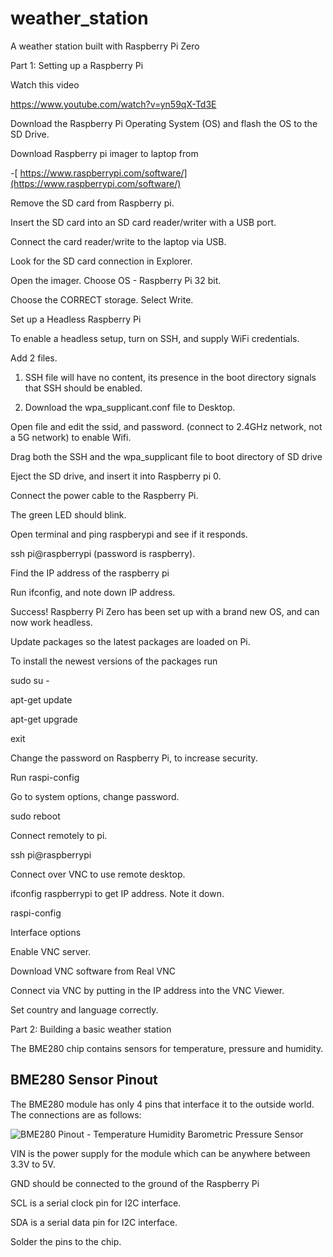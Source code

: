 # weather_station
A weather station built with Raspberry Pi Zero

Part 1: Setting up a Raspberry Pi

Watch this video

<https://www.youtube.com/watch?v=yn59qX-Td3E>

Download the Raspberry Pi Operating System (OS) and flash the OS to the SD Drive.

Download Raspberry pi imager to laptop from 

-[  https://www.raspberrypi.com/software/](https://www.raspberrypi.com/software/)

Remove the SD card from Raspberry pi.

Insert the SD card into an SD card reader/writer with a USB port. 

Connect the card reader/write to the laptop via USB.

Look for the SD card connection in Explorer.

Open the imager. Choose OS - Raspberry Pi 32 bit.

Choose the CORRECT storage. Select Write.

Set up a Headless Raspberry Pi

To enable a headless setup, turn on SSH, and supply WiFi credentials.

Add 2 files.

1.  SSH file will have no content, its presence in the boot directory signals that SSH should be enabled.

2.  Download the wpa_supplicant.conf file to Desktop.

Open file and edit the ssid, and password. (connect to 2.4GHz network, not a 5G network) to enable Wifi.

Drag both the SSH and the wpa_supplicant file to boot directory of SD drive

Eject the SD drive, and insert it into Raspberry pi 0.

Connect the power cable to the Raspberry Pi.

The green LED should blink.

Open terminal and ping raspberypi and see if it responds.

ssh pi@raspberrypi (password is raspberry).

Find the IP address of the raspberry pi

Run ifconfig, and note down IP address.

Success! Raspberry Pi Zero has been set up with a brand new OS, and can now work headless.

Update packages so the latest packages are loaded on Pi.

To install the newest versions of the packages  run

sudo su -

apt-get update

apt-get upgrade

exit

Change the password on Raspberry Pi, to increase security.

Run raspi-config

Go to system options, change password.

sudo reboot

Connect remotely to pi.

ssh pi@raspberrypi

Connect over VNC to use remote desktop.

ifconfig raspberrypi to get IP address. Note it down.

raspi-config

Interface options

Enable VNC server.

Download VNC software from Real VNC

Connect via VNC by putting in the IP address into the VNC Viewer.

Set country and language correctly.

Part 2: Building a basic weather station

The BME280 chip contains sensors for temperature, pressure and humidity.

BME280 Sensor Pinout
--------------------

The BME280 module has only 4 pins that interface it to the outside world. The connections are as follows:

![BME280 Pinout - Temperature Humidity Barometric Pressure Sensor](https://lh6.googleusercontent.com/ieKZVHcG8nV-xfcOcd4dITbolZyQ6WQzwZh1Bq0zCDHiB0xCE60rpdT9n4A3WQlkDCCPufKT83z-K4h6bCD4xARpzsik7VzlL8SNj6nZWGAdEHaJ1K9N9n7abP0ff74YxVuxAd2IhVAq5aTNBg)

VIN is the power supply for the module which can be anywhere between 3.3V to 5V.

GND should be connected to the ground of the Raspberry Pi

SCL is a serial clock pin for I2C interface.

SDA is a serial data pin for I2C interface.

Solder the pins to the chip.



